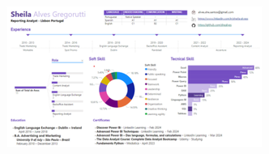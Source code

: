 <div>
<a href="https://github.com/shealves/shealves">
  <img src="https://github.com/shealves/shealves/blob/main/dashboard_she.png" count=8" alt="Top Langs" />
</a>
</div>


